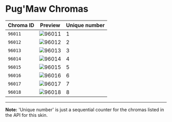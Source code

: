 # Pug'Maw Chromas

| Chroma ID | Preview | Unique number |
|---|---|---|
| `96011` | ![96011](https://raw.communitydragon.org/latest/plugins/rcp-be-lol-game-data/global/default/v1/champion-chroma-images/96/96011.png) | 1 |
| `96012` | ![96012](https://raw.communitydragon.org/latest/plugins/rcp-be-lol-game-data/global/default/v1/champion-chroma-images/96/96012.png) | 2 |
| `96013` | ![96013](https://raw.communitydragon.org/latest/plugins/rcp-be-lol-game-data/global/default/v1/champion-chroma-images/96/96013.png) | 3 |
| `96014` | ![96014](https://raw.communitydragon.org/latest/plugins/rcp-be-lol-game-data/global/default/v1/champion-chroma-images/96/96014.png) | 4 |
| `96015` | ![96015](https://raw.communitydragon.org/latest/plugins/rcp-be-lol-game-data/global/default/v1/champion-chroma-images/96/96015.png) | 5 |
| `96016` | ![96016](https://raw.communitydragon.org/latest/plugins/rcp-be-lol-game-data/global/default/v1/champion-chroma-images/96/96016.png) | 6 |
| `96017` | ![96017](https://raw.communitydragon.org/latest/plugins/rcp-be-lol-game-data/global/default/v1/champion-chroma-images/96/96017.png) | 7 |
| `96018` | ![96018](https://raw.communitydragon.org/latest/plugins/rcp-be-lol-game-data/global/default/v1/champion-chroma-images/96/96018.png) | 8 |

---

**Note:** 'Unique number' is just a sequential counter for the chromas listed in the API for this skin.